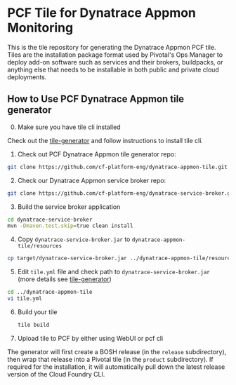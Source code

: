 # PCF Tile for Dynatrace Appmon Monitoring

This is the tile repository for generating the Dynatrace Appmon PCF tile. Tiles are the
installation package format used by Pivotal's Ops Manager to deploy add-on
software such as services and their brokers, buildpacks, or anything else
that needs to be installable in both public and private cloud deployments.

## How to Use PCF Dynatrace Appmon tile generator

0. Make sure you have tile cli installed

Check out the [tile-generator](https://github.com/cf-platform-eng/tile-generator.git) and follow instructions to install tile cli.

1. Check out PCF Dynatrace Appmon tile generator repo:

  ```bash
  git clone https://github.com/cf-platform-eng/dynatrace-appmon-tile.git
  ```

2. Check our Dynatrace Appmon service broker repo:

  ```bash
  git clone https://github.com/cf-platform-eng/dynatrace-service-broker.git
  ```

3. Build the service broker application

  ```bash
  cd dynatrace-service-broker
  mvn -Dmaven.test.skip=true clean install
  ```

4. Copy `dynatrace-service-broker.jar` to `dynatrace-appmon-tile/resources`

  ```bash
  cp target/dynatrace-service-broker.jar ../dynatrace-appmon-tile/resources
  ```

5. Edit `tile.yml` file and check path to `dynatrace-service-broker.jar` (more details see [tile-generator](https://github.com/cf-platform-eng/tile-generator.git))

  ```bash
  cd ../dynatrace-appmon-tile
  vi tile.yml
  ```

6. Build your tile
     ```bash
     tile build
     ```

7. Upload tile to PCF by either using WebUI or pcf cli


The generator will first create a BOSH release (in the `release` subdirectory),
then wrap that release into a Pivotal tile (in the `product` subdirectory).
If required for the installation, it will automatically pull down the latest
release version of the Cloud Foundry CLI.
